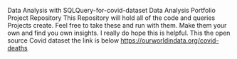 Data Analysis with SQLQuery-for-covid-dataset
Data Analysis Portfolio Project Repository
This Repository will hold all of the code and queries Projects create.
Feel free to take these and run with them. Make them your own and find you own insights.
I really do hope this is helpful.
This the open source Covid dataset the link is below 
https://ourworldindata.org/covid-deaths 
